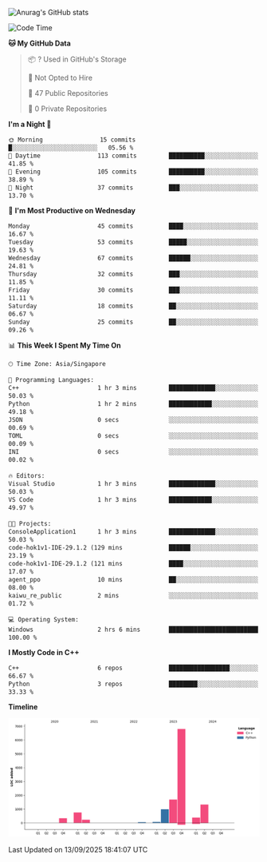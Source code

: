 ![Anurag's GitHub stats](https://github-readme-stats.vercel.app/api?username=OnePointFive99&show_icons=true&theme=transparent)

<!--START_SECTION:waka-->
![Code Time](http://img.shields.io/badge/Code%20Time-343%20hrs%2023%20mins-blue)

**🐱 My GitHub Data** 

> 📦 ? Used in GitHub's Storage 
 > 
> 🚫 Not Opted to Hire
 > 
> 📜 47 Public Repositories 
 > 
> 🔑 0 Private Repositories 
 > 
**I'm a Night 🦉** 

```text
🌞 Morning                15 commits          █░░░░░░░░░░░░░░░░░░░░░░░░   05.56 % 
🌆 Daytime                113 commits         ██████████░░░░░░░░░░░░░░░   41.85 % 
🌃 Evening                105 commits         ██████████░░░░░░░░░░░░░░░   38.89 % 
🌙 Night                  37 commits          ███░░░░░░░░░░░░░░░░░░░░░░   13.70 % 
```
📅 **I'm Most Productive on Wednesday** 

```text
Monday                   45 commits          ████░░░░░░░░░░░░░░░░░░░░░   16.67 % 
Tuesday                  53 commits          █████░░░░░░░░░░░░░░░░░░░░   19.63 % 
Wednesday                67 commits          ██████░░░░░░░░░░░░░░░░░░░   24.81 % 
Thursday                 32 commits          ███░░░░░░░░░░░░░░░░░░░░░░   11.85 % 
Friday                   30 commits          ███░░░░░░░░░░░░░░░░░░░░░░   11.11 % 
Saturday                 18 commits          ██░░░░░░░░░░░░░░░░░░░░░░░   06.67 % 
Sunday                   25 commits          ██░░░░░░░░░░░░░░░░░░░░░░░   09.26 % 
```


📊 **This Week I Spent My Time On** 

```text
🕑︎ Time Zone: Asia/Singapore

💬 Programming Languages: 
C++                      1 hr 3 mins         █████████████░░░░░░░░░░░░   50.03 % 
Python                   1 hr 2 mins         ████████████░░░░░░░░░░░░░   49.18 % 
JSON                     0 secs              ░░░░░░░░░░░░░░░░░░░░░░░░░   00.69 % 
TOML                     0 secs              ░░░░░░░░░░░░░░░░░░░░░░░░░   00.09 % 
INI                      0 secs              ░░░░░░░░░░░░░░░░░░░░░░░░░   00.02 % 

🔥 Editors: 
Visual Studio            1 hr 3 mins         █████████████░░░░░░░░░░░░   50.03 % 
VS Code                  1 hr 3 mins         ████████████░░░░░░░░░░░░░   49.97 % 

🐱‍💻 Projects: 
ConsoleApplication1      1 hr 3 mins         █████████████░░░░░░░░░░░░   50.03 % 
code-hok1v1-IDE-29.1.2 (129 mins             ██████░░░░░░░░░░░░░░░░░░░   23.19 % 
code-hok1v1-IDE-29.1.2 (121 mins             ████░░░░░░░░░░░░░░░░░░░░░   17.07 % 
agent_ppo                10 mins             ██░░░░░░░░░░░░░░░░░░░░░░░   08.00 % 
kaiwu_re_public          2 mins              ░░░░░░░░░░░░░░░░░░░░░░░░░   01.72 % 

💻 Operating System: 
Windows                  2 hrs 6 mins        █████████████████████████   100.00 % 
```

**I Mostly Code in C++** 

```text
C++                      6 repos             █████████████████░░░░░░░░   66.67 % 
Python                   3 repos             ████████░░░░░░░░░░░░░░░░░   33.33 % 
```



**Timeline**

![Lines of Code chart](https://raw.githubusercontent.com/OnePointFive99/OnePointFive99/main/assets/bar_graph.png)


 Last Updated on 13/09/2025 18:41:07 UTC
<!--END_SECTION:waka-->

  
